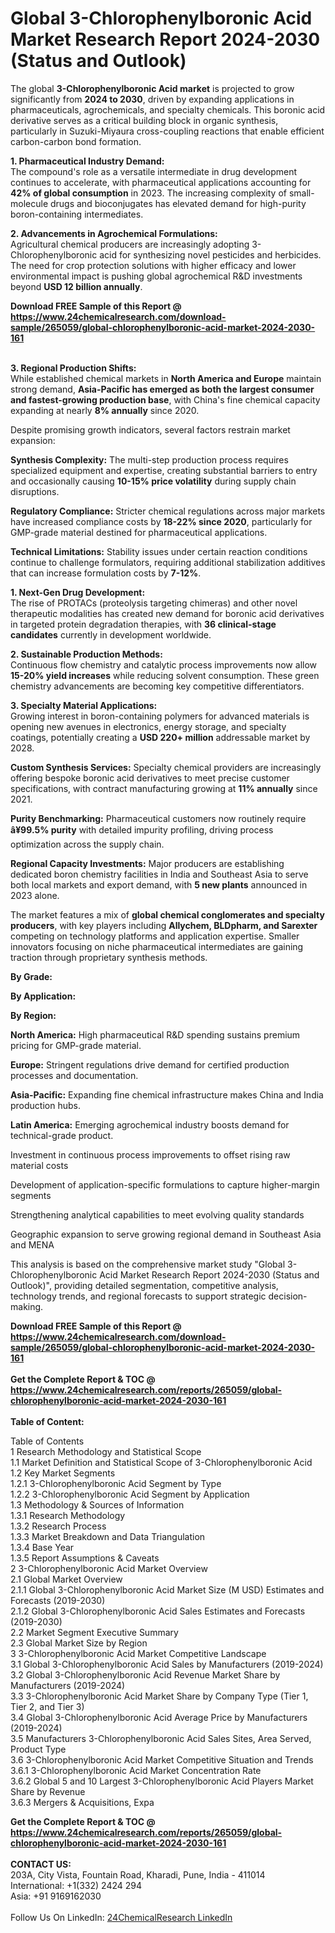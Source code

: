 <h1>Global 3-Chlorophenylboronic Acid Market Research Report 2024-2030 (Status and Outlook)</h1><p>The global <strong>3-Chlorophenylboronic Acid market</strong> is projected to grow significantly from <strong>2024 to 2030</strong>, driven by expanding applications in pharmaceuticals, agrochemicals, and specialty chemicals. This boronic acid derivative serves as a critical building block in organic synthesis, particularly in Suzuki-Miyaura cross-coupling reactions that enable efficient carbon-carbon bond formation.</p><p><strong>1. Pharmaceutical Industry Demand:</strong><br>
The compound's role as a versatile intermediate in drug development continues to accelerate, with pharmaceutical applications accounting for <strong>42% of global consumption</strong> in 2023. The increasing complexity of small-molecule drugs and bioconjugates has elevated demand for high-purity boron-containing intermediates.</p><p><strong>2. Advancements in Agrochemical Formulations:</strong><br>
Agricultural chemical producers are increasingly adopting 3-Chlorophenylboronic acid for synthesizing novel pesticides and herbicides. The need for crop protection solutions with higher efficacy and lower environmental impact is pushing global agrochemical R&amp;D investments beyond <strong>USD 12 billion annually</strong>.</p><div><b>Download FREE Sample of this Report @ 
            <a href="https://www.24chemicalresearch.com/download-sample/265059/global-chlorophenylboronic-acid-market-2024-2030-161">
            https://www.24chemicalresearch.com/download-sample/265059/global-chlorophenylboronic-acid-market-2024-2030-161</a></b></div><br><p><strong>3. Regional Production Shifts:</strong><br>
While established chemical markets in <strong>North America and Europe</strong> maintain strong demand, <strong>Asia-Pacific has emerged as both the largest consumer and fastest-growing production base</strong>, with China's fine chemical capacity expanding at nearly <strong>8% annually</strong> since 2020.</p><p>Despite promising growth indicators, several factors restrain market expansion:</p><p><strong>Synthesis Complexity:</strong> The multi-step production process requires specialized equipment and expertise, creating substantial barriers to entry and occasionally causing <strong>10-15% price volatility</strong> during supply chain disruptions.</p><p><strong>Regulatory Compliance:</strong> Stricter chemical regulations across major markets have increased compliance costs by <strong>18-22% since 2020</strong>, particularly for GMP-grade material destined for pharmaceutical applications.</p><p><strong>Technical Limitations:</strong> Stability issues under certain reaction conditions continue to challenge formulators, requiring additional stabilization additives that can increase formulation costs by <strong>7-12%</strong>.</p><p><strong>1. Next-Gen Drug Development:</strong><br>
The rise of PROTACs (proteolysis targeting chimeras) and other novel therapeutic modalities has created new demand for boronic acid derivatives in targeted protein degradation therapies, with <strong>36 clinical-stage candidates</strong> currently in development worldwide.</p><p><strong>2. Sustainable Production Methods:</strong><br>
Continuous flow chemistry and catalytic process improvements now allow <strong>15-20% yield increases</strong> while reducing solvent consumption. These green chemistry advancements are becoming key competitive differentiators.</p><p><strong>3. Specialty Material Applications:</strong><br>
Growing interest in boron-containing polymers for advanced materials is opening new avenues in electronics, energy storage, and specialty coatings, potentially creating a <strong>USD 220+ million</strong> addressable market by 2028.</p><p><strong>Custom Synthesis Services:</strong> Specialty chemical providers are increasingly offering bespoke boronic acid derivatives to meet precise customer specifications, with contract manufacturing growing at <strong>11% annually</strong> since 2021.</p><p><strong>Purity Benchmarking:</strong> Pharmaceutical customers now routinely require <strong>â¥99.5% purity</strong> with detailed impurity profiling, driving process optimization across the supply chain.</p><p><strong>Regional Capacity Investments:</strong> Major producers are establishing dedicated boron chemistry facilities in India and Southeast Asia to serve both local markets and export demand, with <strong>5 new plants</strong> announced in 2023 alone.</p><p>The market features a mix of <strong>global chemical conglomerates and specialty producers</strong>, with key players including <strong>Allychem, BLDpharm, and Sarexter</strong> competing on technology platforms and application expertise. Smaller innovators focusing on niche pharmaceutical intermediates are gaining traction through proprietary synthesis methods.</p><p><strong>By Grade:</strong></p><p><strong>By Application:</strong></p><p><strong>By Region:</strong></p><p><strong>North America:</strong> High pharmaceutical R&amp;D spending sustains premium pricing for GMP-grade material.</p><p><strong>Europe:</strong> Stringent regulations drive demand for certified production processes and documentation.</p><p><strong>Asia-Pacific:</strong> Expanding fine chemical infrastructure makes China and India production hubs.</p><p><strong>Latin America:</strong> Emerging agrochemical industry boosts demand for technical-grade product.</p><p>Investment in continuous process improvements to offset rising raw material costs</p><p>Development of application-specific formulations to capture higher-margin segments</p><p>Strengthening analytical capabilities to meet evolving quality standards</p><p>Geographic expansion to serve growing regional demand in Southeast Asia and MENA</p><p>This analysis is based on the comprehensive market study "Global 3-Chlorophenylboronic Acid Market Research Report 2024-2030 (Status and Outlook)", providing detailed segmentation, competitive analysis, technology trends, and regional forecasts to support strategic decision-making.</p><div><b>Download FREE Sample of this Report @ 
            <a href="https://www.24chemicalresearch.com/download-sample/265059/global-chlorophenylboronic-acid-market-2024-2030-161">
            https://www.24chemicalresearch.com/download-sample/265059/global-chlorophenylboronic-acid-market-2024-2030-161</a></b></div><br><div><b>Get the Complete Report & TOC @ 
            <a href="https://www.24chemicalresearch.com/reports/265059/global-chlorophenylboronic-acid-market-2024-2030-161">
            https://www.24chemicalresearch.com/reports/265059/global-chlorophenylboronic-acid-market-2024-2030-161</a></b></div><br>
            <b>Table of Content:</b><p>Table of Contents<br />
1 Research Methodology and Statistical Scope<br />
1.1 Market Definition and Statistical Scope of 3-Chlorophenylboronic Acid<br />
1.2 Key Market Segments<br />
1.2.1 3-Chlorophenylboronic Acid Segment by Type<br />
1.2.2 3-Chlorophenylboronic Acid Segment by Application<br />
1.3 Methodology & Sources of Information<br />
1.3.1 Research Methodology<br />
1.3.2 Research Process<br />
1.3.3 Market Breakdown and Data Triangulation<br />
1.3.4 Base Year<br />
1.3.5 Report Assumptions & Caveats<br />
2 3-Chlorophenylboronic Acid Market Overview<br />
2.1 Global Market Overview<br />
2.1.1 Global 3-Chlorophenylboronic Acid Market Size (M USD) Estimates and Forecasts (2019-2030)<br />
2.1.2 Global 3-Chlorophenylboronic Acid Sales Estimates and Forecasts (2019-2030)<br />
2.2 Market Segment Executive Summary<br />
2.3 Global Market Size by Region<br />
3 3-Chlorophenylboronic Acid Market Competitive Landscape<br />
3.1 Global 3-Chlorophenylboronic Acid Sales by Manufacturers (2019-2024)<br />
3.2 Global 3-Chlorophenylboronic Acid Revenue Market Share by Manufacturers (2019-2024)<br />
3.3 3-Chlorophenylboronic Acid Market Share by Company Type (Tier 1, Tier 2, and Tier 3)<br />
3.4 Global 3-Chlorophenylboronic Acid Average Price by Manufacturers (2019-2024)<br />
3.5 Manufacturers 3-Chlorophenylboronic Acid Sales Sites, Area Served, Product Type<br />
3.6 3-Chlorophenylboronic Acid Market Competitive Situation and Trends<br />
3.6.1 3-Chlorophenylboronic Acid Market Concentration Rate<br />
3.6.2 Global 5 and 10 Largest 3-Chlorophenylboronic Acid Players Market Share by Revenue<br />
3.6.3 Mergers & Acquisitions, Expa</p><div><b>Get the Complete Report & TOC @ 
            <a href="https://www.24chemicalresearch.com/reports/265059/global-chlorophenylboronic-acid-market-2024-2030-161">
            https://www.24chemicalresearch.com/reports/265059/global-chlorophenylboronic-acid-market-2024-2030-161</a></b></div><br><b>CONTACT US:</b><br>
            203A, City Vista, Fountain Road, Kharadi, Pune, India - 411014<br>
            International: +1(332) 2424 294<br>
            Asia: +91 9169162030 <br><br>
            Follow Us On LinkedIn: <a href="https://www.linkedin.com/company/24chemicalresearch/">24ChemicalResearch LinkedIn</a>